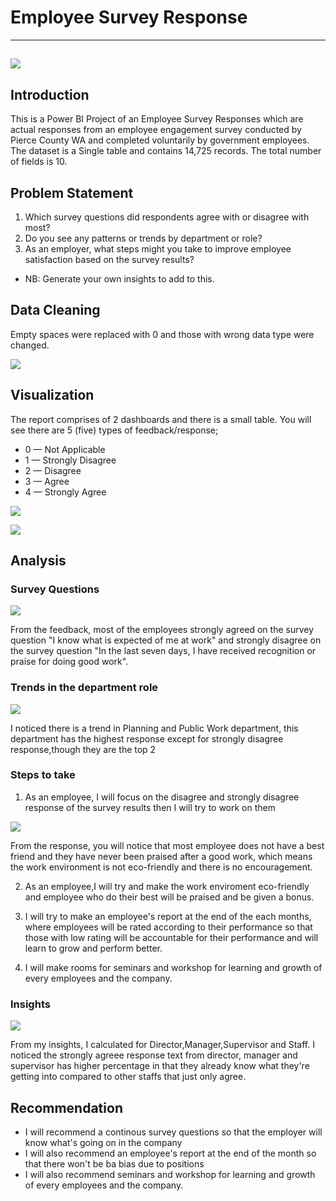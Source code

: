 # Employee Survey Response
---
![](intro.jpg)
---

## Introduction
This is a Power BI Project of an Employee Survey Responses which are actual responses from an employee engagement survey conducted by Pierce County WA and completed voluntarily by government employees. The dataset is a Single table and contains 14,725 records. The total number of fields is 10.

## Problem Statement
1.  Which survey questions did respondents agree with or disagree with most?
2.  Do you see any patterns or trends by department or role?
3.   As an employer, what steps might you take to improve employee satisfaction based on the survey results?
- NB: Generate your own insights to add to this.

## Data Cleaning
Empty spaces were replaced with 0 and those with wrong data type were changed.

![](Dataclean.JPG)

## Visualization
The report comprises of 2 dashboards and there is a small table. You will see there are 5 (five) types of feedback/response; 
-  0 — Not Applicable
-  1 — Strongly Disagree
-  2 — Disagree
-  3 — Agree 
-  4 — Strongly Agree

![](employee.JPG)

![](employee2.JPG)

## Analysis
### Survey Questions

![](employ-que1.JPG)

From the feedback, most of the employees strongly agreed on the survey question "I know what is expected of me at work" and strongly disagree on the survey question "In the last seven days, I have received recognition or praise for doing good work".

### Trends in the department role
  
![](employ-que3.JPG)

I noticed there is a trend in Planning and Public Work department, this department has the highest response except for strongly disagree response,though they are the top 2

### Steps to take
1.  As an employee, I will focus on the disagree and strongly disagree response of the survey results then I will try to work on them

![](employ-que2.JPG)

From the response, you will notice that most employee does not have a best friend and they have never been praised after a good work, which means the work environment is not eco-friendly and there is no encouragement.

2.  As an employee,I will try and make the work enviroment eco-friendly and employee who do their best will be praised and be given a bonus.
   
3.  I will try to make an employee's report at the end of the each months, where employees will be rated according to their performance so that those with low rating will be accountable for their performance and will learn to grow and perform better.

4.  I will make rooms for seminars and workshop for learning and growth of every employees and the company.

### Insights

![](employ-que4.JPG)

From my insights, I calculated for Director,Manager,Supervisor and Staff. I noticed the strongly agreee response text from director, manager and supervisor has higher percentage in that they already know what they're getting into compared to other staffs that just only agree.

## Recommendation
- I will recommend a continous survey questions so that the employer will know what's going on in the company
- I will also recommend an employee's  report at the end of the month so that there won't be ba bias due to positions
- I will also recommend seminars and workshop for learning and growth of every employees and the company.












